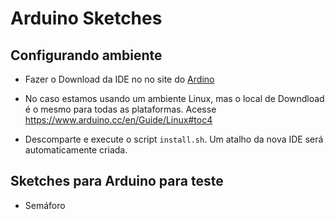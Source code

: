 # Arduino Sketches

## Configurando ambiente

- Fazer o Download da IDE no no site do [Ardino](https://www.arduino.cc)

- No caso estamos usando um ambiente Linux, mas o local de Downdload é o mesmo para todas as plataformas. Acesse https://www.arduino.cc/en/Guide/Linux#toc4

- Descomparte e execute o script `install.sh`. Um atalho da nova IDE será automaticamente criada. 

## Sketches para Arduino para teste 

- Semáforo 
